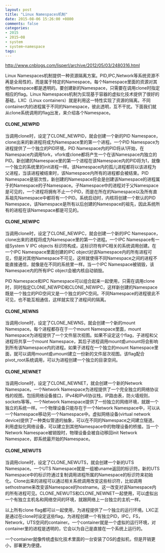 ```yaml
---
layout: post
title: "Linux Namespaces机制"
date: 2015-08-06 15:26:00 +0800
comments: false
categories:
- 2015
- 2015~08
- system
- system~namespace
tags:
---
```

http://www.cnblogs.com/lisperl/archive/2012/05/03/2480316.html

Linux Namespaces机制提供一种资源隔离方案。PID,IPC,Network等系统资源不再是全局性的，而是属于特定的Namespace。每个Namespace里面的资源对其他Namespace都是透明的。要创建新的Namespace，只需要在调用clone时指定相应的flag。Linux Namespaces机制为实现基于容器的虚拟化技术提供了很好的基础，LXC（Linux containers）就是利用这一特性实现了资源的隔离。不同container内的进程属于不同的Namespace，彼此透明，互不干扰。下面我们就从clone系统调用的flag出发，来介绍各个Namespace。

#### CLONE_NEWPID

当调用clone时，设定了CLONE_NEWPID，就会创建一个新的PID Namespace，clone出来的新进程将成为Namespace里的第一个进程。一个PID Namespace为进程提供了一个独立的PID环境，PID Namespace内的PID将从1开始，在Namespace内调用fork，vfork或clone都将产生一个在该Namespace内独立的PID。新创建的Namespace里的第一个进程在该Namespace内的PID将为1，就像一个独立的系统里的init进程一样。该Namespace内的孤儿进程都将以该进程为父进程，当该进程被结束时，该Namespace内所有的进程都会被结束。PID Namespace是层次性，新创建的Namespace将会是创建该Namespace的进程属于的Namespace的子Namespace。子Namespace中的进程对于父Namespace是可见的，一个进程将拥有不止一个PID，而是在所在的Namespace以及所有直系祖先Namespace中都将有一个PID。系统启动时，内核将创建一个默认的PID Namespace，该Namespace是所有以后创建的Namespace的祖先，因此系统所有的进程在该Namespace都是可见的。

#### CLONE_NEWIPC

当调用clone时，设定了CLONE_NEWIPC，就会创建一个新的IPC Namespace，clone出来的进程将成为Namespace里的第一个进程。一个IPC Namespace有一组System V IPC objects 标识符构成，这标识符有IPC相关的系统调用创建。在一个IPC Namespace里面创建的IPC object对该Namespace内的所有进程可见，但是对其他Namespace不可见，这样就使得不同Namespace之间的进程不能直接通信，就像是在不同的系统里一样。当一个IPC Namespace被销毁，该Namespace内的所有IPC object会被内核自动销毁。

PID Namespace和IPC Namespace可以组合起来一起使用，只需在调用clone时，同时指定CLONE_NEWPID和CLONE_NEWIPC，这样新创建的Namespace既是一个独立的PID空间又是一个独立的IPC空间。不同Namespace的进程彼此不可见，也不能互相通信，这样就实现了进程间的隔离。

#### CLONE_NEWNS

当调用clone时，设定了CLONE_NEWNS，就会创建一个新的mount Namespace。每个进程都存在于一个mount Namespace里面，mount Namespace为进程提供了一个文件层次视图。如果不设定这个flag，子进程和父进程将共享一个mount Namespace，其后子进程调用mount或umount将会影响到所有该Namespace内的进程。如果子进程在一个独立的mount Namespace里面，就可以调用mount或umount建立一份新的文件层次视图。该flag配合pivot_root系统调用，可以为进程创建一个独立的目录空间。

#### CLONE_NEWNET

当调用clone时，设定了CLONE_NEWNET，就会创建一个新的Network Namespace。一个Network Namespace为进程提供了一个完全独立的网络协议栈的视图。包括网络设备接口，IPv4和IPv6协议栈，IP路由表，防火墙规则，sockets等等。一个Network Namespace提供了一份独立的网络环境，就跟一个独立的系统一样。一个物理设备只能存在于一个Network Namespace中，可以从一个Namespace移动另一个Namespace中。虚拟网络设备(virtual network device)提供了一种类似管道的抽象，可以在不同的Namespace之间建立隧道。利用虚拟化网络设备，可以建立到其他Namespace中的物理设备的桥接。当一个Network Namespace被销毁时，物理设备会被自动移回init Network Namespace，即系统最开始的Namespace。

#### CLONE_NEWUTS

当调用clone时，设定了CLONE_NEWUTS，就会创建一个新的UTS Namespace。一个UTS Namespace就是一组被uname返回的标识符。新的UTS Namespace中的标识符通过复制调用进程所属的Namespace的标识符来初始化。Clone出来的进程可以通过相关系统调用改变这些标识符，比如调用sethostname来改变该Namespace的hostname。这一改变对该Namespace内的所有进程可见。CLONE_NEWUTS和CLONE_NEWNET一起使用，可以虚拟出一个有独立主机名和网络空间的环境，就跟网络上一台独立的主机一样。


以上所有clone flag都可以一起使用，为进程提供了一个独立的运行环境。LXC正是通过在clone时设定这些flag，为进程创建一个有独立PID，IPC，FS，Network，UTS空间的container。一个container就是一个虚拟的运行环境，对container里的进程是透明的，它会以为自己是直接在一个系统上运行的。

一个container就像传统虚拟化技术里面的一台安装了OS的虚拟机，但是开销更小，部署更为便捷。

